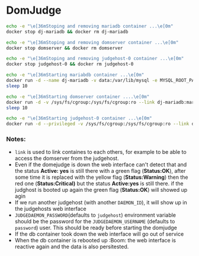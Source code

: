 # DomJudge

```bash
echo -e "\e[36mStoping and removing mariadb container ...\e[0m"
docker stop dj-mariadb && docker rm dj-mariadb

echo -e "\e[36mStoping and removing domserver container ...\e[0m"
docker stop domserver && docker rm domserver

echo -e "\e[36mStoping and removing judgehost-0 container ...\e[0m"
docker stop judgehost-0 && docker rm judgehost-0

echo -e "\e[36mStarting mariabdb container ...\e[0m"
docker run -d --name dj-mariadb -v data:/var/lib/mysql -e MYSQL_ROOT_PASSWORD=hED522QC@pwDR$n+ -e MYSQL_USER=domjudge -e MYSQL_PASSWORD=_D-F%X2KfKNSqCQB -e MYSQL_DATABASE=domjudge -p 13306:3306 mariadb --max-connections=1000
sleep 10

echo -e "\e[36mStarting domserver container ....\e[0m"
docker run -d -v /sys/fs/cgroup:/sys/fs/cgroup:ro --link dj-mariadb:mariadb -e MYSQL_HOST=mariadb -e MYSQL_USER=domjudge -e MYSQL_DATABASE=domjudge -e MYSQL_PASSWORD=_D-F%X2KfKNSqCQB -e MYSQL_ROOT_PASSWORD=hED522QC@pwDR$n+ -p 80:80 --name domserver domjudge/domserver:latest
sleep 10

echo -e "\e[36mStarting judgehost-0 container ...\e[0m"
docker run -d --privileged -v /sys/fs/cgroup:/sys/fs/cgroup:ro --link domserver:domserver -e DOMSERVER_BASEURL=http://domserver/ -e JUDGEDAEMON_PASSWORD=Bng2TV2Nv%mPdfW! --name judgehost-0 --link domserver:domserver --hostname judgedaemon-0 -e DAEMON_ID=0 domjudge/judgehost:latest
```

### Notes:

* `link` is used to link containes to each others, for example to be able to access the domserver from the judgehost.
* Even if the domejudge is down the web interface can't detect that and the status **Active: yes** is still there with a green flag \(**Status:OK**\), after some time it is replaced with the yellow flag \(**Status:Warning**\) then the red one \(**Status:Critical\)** but the status **Active:yes** is still there. if the judghost is booted up again the green flag \(**Status:OK**\) will showed up agin
* If we run another judgehost \(with another `DAEMON_ID`\), it will show up in the judgehosts web interface
* `JUDGEDAEMON_PASSWORD`\(defaults to `judgehost`\) environment variable should be the password for the `JUDGEDAEMON_USERNAME` \(defaults to `password`\) user. This should be ready before starting the domjudge
* If the db container took down the web interface will go out of service
* When the db container is rebooted up :Boom: the web interface is reactive again and the data is also persitested.



